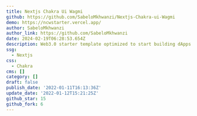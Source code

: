 ```yaml
---
title: Nextjs Chakra Ui Wagmi
github: https://github.com/SabeloMkhwanzi/Nextjs-Chakra-ui-Wagmi
demo: https://ncwstarter.vercel.app/
author: SabeloMkhwanzi
author_link: https://github.com/SabeloMkhwanzi
date: 2024-02-19T06:28:53.654Z
description: Web3.0 starter template optimized to start building dApps
ssg:
  - Nextjs
css:
  - Chakra
cms: []
category: []
draft: false
publish_date: '2022-01-11T16:13:36Z'
update_date: '2022-01-12T15:21:25Z'
github_star: 15
github_fork: 6
---
```

